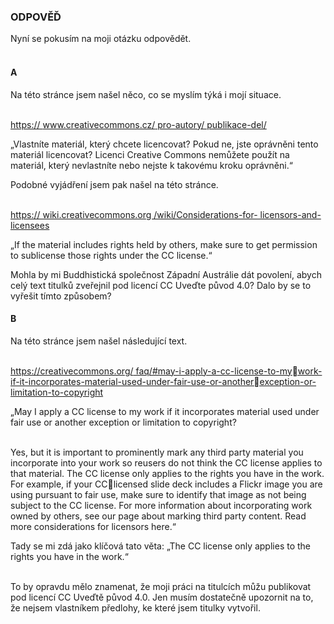 ### ODPOVĚĎ

Nyní se pokusím na moji otázku odpovědět.<br><br>

#### A <br>

Na této stránce jsem našel něco, co se myslím týká i mojí situace.<br><br>

[https:// www.creativecommons.cz/ pro-autory/ publikace-del/](https://www.creativecommons.cz/pro-autory/publikace-del/)<br>

<div class="citace">
„Vlastníte materiál, který chcete licencovat? Pokud ne, jste
oprávněni tento materiál licencovat? Licenci Creative Commons
nemůžete použít na materiál, který nevlastníte nebo nejste k
takovému kroku oprávněni.“<br>
</div>

Podobné vyjádření jsem pak našel na této stránce.<br><br>

[https:// wiki.creativecommons.org /wiki/Considerations-for- licensors-and-licensees](https://wiki.creativecommons.org/wiki/Considerations_for_licensors_and_licensees)
<br>

<div class="citace">
„If the material includes rights held by others, make sure to get
permission to sublicense those rights under the CC license.“
</div>

Mohla by mi Buddhistická společnost Západní Austrálie dát povolení,
abych celý text titulků zveřejnil pod licencí CC Uveďte původ 4.0?
Dalo by se to vyřešit tímto způsobem?<br>

#### B<br>

Na této stránce jsem našel následující text.<br><br>

[https://creativecommons.org/ faq/#may-i-apply-a-cc-license-to-mywork-if-it-incorporates-material-used-under-fair-use-or-anotherexception-or-limitation-to-copyright](https://creativecommons.org/faq/#may-i-apply-a-cc-license-to-mywork-if-it-incorporates-material-used-under-fair-use-or-anotherexception-or-limitation-to-copyright)<br>

<div class="citace">
„May I apply a CC license to my work if it incorporates material
used under fair use or another exception or limitation to
copyright?<br><br>

Yes, but it is important to prominently mark any third party
material you incorporate into your work so reusers do not think
the CC license applies to that material. The CC license only
applies to the rights you have in the work. For example, if your CClicensed slide deck includes a Flickr image you are using pursuant to fair use, make sure to identify that image as not being subject to the CC license. For more information about incorporating work owned by
others, see our page about marking third party content. Read more
considerations for licensors here.“<br>

</div>

Tady se mi zdá jako klíčová tato věta: „The CC license only applies to
the rights you have in the work.“ <br><br>

To by opravdu mělo znamenat, že moji práci na titulcích můžu
publikovat pod licencí CC Uveďtě původ 4.0. Jen musím dostatečně
upozornit na to, že nejsem vlastníkem předlohy, ke které jsem titulky
vytvořil.<br><br>
